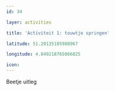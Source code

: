```yaml
---
id: 34

layer: activities

title: 'Activiteit 1: touwtje springen'

latitude: 51.20135185988967

longitude: 4.849218765066825

icon:
---
```


Beetje uitleg
